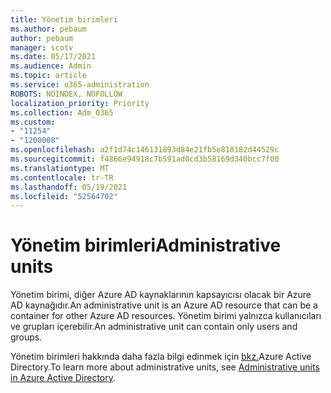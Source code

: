 ```yaml
---
title: Yönetim birimleri
ms.author: pebaum
author: pebaum
manager: scotv
ms.date: 05/17/2021
ms.audience: Admin
ms.topic: article
ms.service: o365-administration
ROBOTS: NOINDEX, NOFOLLOW
localization_priority: Priority
ms.collection: Adm_O365
ms.custom:
- "11254"
- "1200008"
ms.openlocfilehash: a2f1d74c146131893d84e21fb5e810182d44529c
ms.sourcegitcommit: f4866e94918c7b591ad0cd3b58169d340bcc7f00
ms.translationtype: MT
ms.contentlocale: tr-TR
ms.lasthandoff: 05/19/2021
ms.locfileid: "52564702"
---
```

# <a name="administrative-units"></a><span data-ttu-id="bde28-102">Yönetim birimleri</span><span class="sxs-lookup"><span data-stu-id="bde28-102">Administrative units</span></span>

<span data-ttu-id="bde28-103">Yönetim birimi, diğer Azure AD kaynaklarının kapsayıcısı olacak bir Azure AD kaynağıdır.</span><span class="sxs-lookup"><span data-stu-id="bde28-103">An administrative unit is an Azure AD resource that can be a container for other Azure AD resources.</span></span> <span data-ttu-id="bde28-104">Yönetim birimi yalnızca kullanıcıları ve grupları içerebilir.</span><span class="sxs-lookup"><span data-stu-id="bde28-104">An administrative unit can contain only users and groups.</span></span>

<span data-ttu-id="bde28-105">Yönetim birimleri hakkında daha fazla bilgi edinmek için [bkz.](/azure/active-directory/roles/administrative-units)Azure Active Directory.</span><span class="sxs-lookup"><span data-stu-id="bde28-105">To learn more about administrative units, see [Administrative units in Azure Active Directory](/azure/active-directory/roles/administrative-units).</span></span>